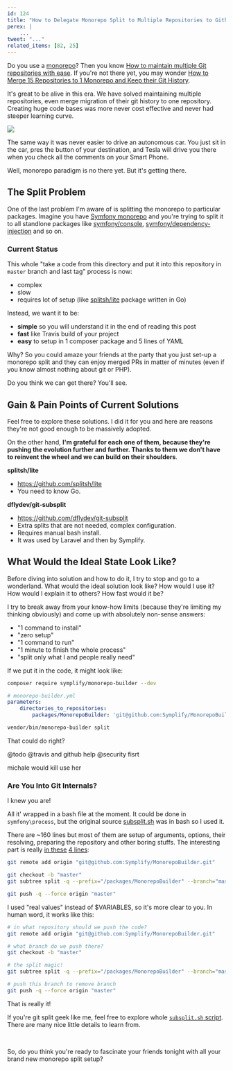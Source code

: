 ```yaml
---
id: 124
title: "How to Delegate Monorepo Split to Multiple Repositories to Github and Travis"
perex: |
    ...
tweet: "..."
related_items: [82, 25]
---
```


Do you use a [monorepo](https://gomonorepo.org/)? Then you know [How to maintain multiple Git repositories with ease](https://blog.shopsys.com/how-to-maintain-multiple-git-repositories-with-ease-61a5e17152e0). If you're not there yet, you may wonder [How to Merge 15 Repositories to 1 Monorepo and Keep their Git History](https://blog.shopsys.com/how-to-merge-15-repositories-to-1-monorepo-keep-their-git-history-and-add-project-base-as-well-6e124f3a0ab3).

It's great to be alive in this era. We have solved maintaining multiple repositories, even merge migration of their git history to one repository. Creating huge code bases was more never cost effective and never had steeper learning curve.

<img src="https://qph.ec.quoracdn.net/main-qimg-20062c05515851f0ef99477a40c0e1b3.webp">

The same way it was never easier to drive an autonomous car. You just sit in the car, pres the button of your destination, and Tesla will drive you there when you check all the comments on your Smart Phone.

Well, monorepo paradigm is no there yet. But it's getting there.

## The Split Problem

One of the last problem I'm aware of is splitting the monorepo to particular packages. Imagine you have [Symfony monorepo](https://github.com/symfony/symfony) and you're trying to split it to all standlone packages like [symfony/console](https://github.com/symfony/console), [symfony/dependency-injection](https://github.com/symfony/dependency-injection) and so on.

### Current Status

This whole "take a code from this directory and put it into this repository in `master` branch and last tag" process is now:

- complex
- slow
- requires lot of setup (like [splitsh/lite](https://github.com/splitsh/lite) package written in Go) 

Instead, we want it to be:

- **simple** so you will understand it in the end of reading this post
- **fast** like Travis build of your project
- **easy** to setup in 1 composer package and 5 lines of YAML

Why? So you could amaze your friends at the party that you just set-up a monorepo split and they can enjoy merged PRs in matter of minutes (even if you know almost nothing about git or PHP).
  
Do you think we can get there? You'll see. 

## Gain & Pain Points of Current Solutions

Feel free to explore these solutions. I did it for you and here are reasons they're not good enough to be massively adopted. 

On the other hand, **I'm grateful for each one of them, because they're pushing the evolution further and further. Thanks to them we don't have to reinvent the wheel and we can build on their shoulders**.  

**splitsh/lite**
 
- https://github.com/splitsh/lite
- You need to know Go.

**dflydev/git-subsplit**

- https://github.com/dflydev/git-subsplit
- Extra splits that are not needed, complex configuration.
- Requires manual bash install.
- It was used by Laravel and then by Symplify.

## What Would the Ideal State Look Like?

Before diving into solution and how to do it, I try to stop and go to a wonderland. What would the ideal solution look like? How would I use it? How would I explain it to others? How fast would it be?

I try to break away from your know-how limits (because they're limiting my thinking obviously) and come up with absolutely non-sense answers:

- "1 command to install"
- "zero setup" 
- "1 command to run"
- "1 minute to finish the whole process"
- "split only what I and people really need"


If we put it in the code, it might look like: 

```bash
composer require symplify/monorepo-builder --dev
```

```yaml
# monorepo-builder.yml
parameters:
    directories_to_repositories:
        packages/MonorepoBuilder: 'git@github.com:Symplify/MonorepoBuilder.git'    
```

```bash
vendor/bin/monorepo-builder split
```

That could do right?



@todo
@travis and github help
@security fisrt

michale would kill use her



### Are You Into Git Internals?

I knew you are! 

All it' wrapped in a bash file at the moment. It could be done in `symfony\process`, but the original source [subsplit.sh](https://github.com/dflydev/git-subsplit) was in bash so I used it.


There are ~160 lines but most of them are setup of arguments, options, their resolving, preparing the repository and other boring stuffs. The interesting part is really [in these](https://github.com/Symplify/MonorepoBuilder/blob/db9a1aa840092a66234c166cbcc9d6d9196d81b1/packages/Split/bash/subsplit.sh#L107) [4 lines](https://github.com/Symplify/MonorepoBuilder/blob/db9a1aa840092a66234c166cbcc9d6d9196d81b1/packages/Split/bash/subsplit.sh#L123-L126):

```bash
git remote add origin "git@github.com:Symplify/MonorepoBuilder.git"

git checkout -b "master"
git subtree split -q --prefix="/packages/MonorepoBuilder" --branch="master"

git push -q --force origin "master"
```

I used "real values" instead of $VARIABLES, so it's more clear to you.
In human word, it works like this:

```bash
# in what repository should we push the code?
git remote add origin "git@github.com:Symplify/MonorepoBuilder.git"

# what branch do we push there?
git checkout -b "master"

# the split magic!
git subtree split -q --prefix="/packages/MonorepoBuilder" --branch="master"

# push this branch to remove branch
git push -q --force origin "master"
```

That is really it!

If you're git split geek like me, feel free to explore whole [`subsplit.sh` script](https://github.com/Symplify/MonorepoBuilder/blob/master/packages/Split/bash/subsplit.sh). There are many nice little details to learn from.

<br>

So, do you think you're ready to fascinate your friends tonight with all your brand new monorepo split setup?

 
 